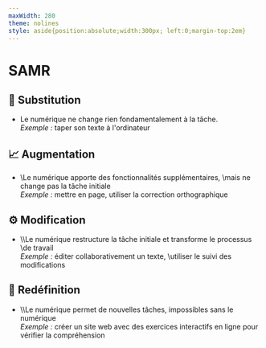 ```yaml
---
maxWidth: 280
theme: nolines
style: aside{position:absolute;width:300px; left:0;margin-top:2em}
---
```


# SAMR
## 🔄 **Substitution** 
- Le numérique ne change rien fondamentalement à la tâche. <aside>_Exemple :_ taper son texte à l'ordinateur</aside>

## 📈 **Augmentation**
- \\Le numérique apporte des fonctionnalités supplémentaires, \\mais ne change pas la tâche initiale <aside>_Exemple :_ mettre en page, utiliser la correction orthographique</aside>

## ⚙️ **Modification** 
- \\\\Le numérique restructure la tâche initiale et transforme le processus \\de travail<aside>_Exemple :_ éditer collaborativement un texte, \\utiliser le suivi des modifications</aside>

## 🎨 **Redéfinition**
- \\\\Le numérique permet de nouvelles tâches, impossibles sans le numérique <aside>_Exemple :_ créer un site web avec des exercices interactifs en ligne pour vérifier la compréhension</aside>